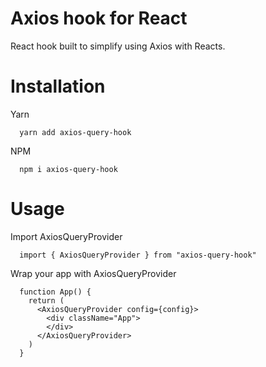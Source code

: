 # Axios hook for React

React hook built to simplify using Axios with Reacts. 

# Installation

  Yarn
  ```
    yarn add axios-query-hook
  ```
  NPM
  ```
    npm i axios-query-hook
  ```

# Usage
  Import AxiosQueryProvider 
  ```
    import { AxiosQueryProvider } from "axios-query-hook"
  ```
  Wrap your app with AxiosQueryProvider
  ```
    function App() {
      return (
        <AxiosQueryProvider config={config}>
          <div className="App">
          </div>
        </AxiosQueryProvider>
      )
    }
  ```
